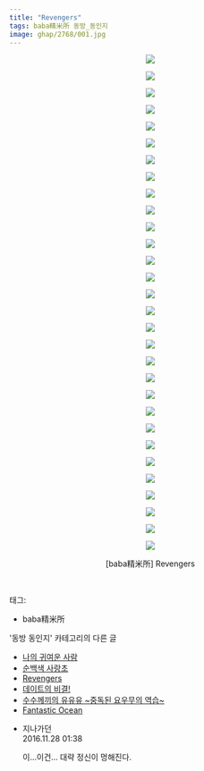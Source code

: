 ```yaml
---
title: "Revengers"
tags: baba精米所 동방_동인지
image: ghap/2768/001.jpg
---
```

<div class="article">
<p style="text-align: center; clear: none; float: none;"><img src="{{ site.nasurl }}/ghap/2768/001.jpg"/></p>
<p style="text-align: center; clear: none; float: none;"><img src="{{ site.nasurl }}/ghap/2768/002.jpg"/></p>
<p style="text-align: center; clear: none; float: none;"><img src="{{ site.nasurl }}/ghap/2768/003.jpg"/></p>
<p style="text-align: center; clear: none; float: none;"><img src="{{ site.nasurl }}/ghap/2768/004.jpg"/></p>
<p style="text-align: center; clear: none; float: none;"><img src="{{ site.nasurl }}/ghap/2768/005.jpg"/></p>
<p style="text-align: center; clear: none; float: none;"><img src="{{ site.nasurl }}/ghap/2768/006.jpg"/></p>
<p style="text-align: center; clear: none; float: none;"><img src="{{ site.nasurl }}/ghap/2768/007.jpg"/></p>
<p style="text-align: center; clear: none; float: none;"><img src="{{ site.nasurl }}/ghap/2768/008.jpg"/></p>
<p style="text-align: center; clear: none; float: none;"><img src="{{ site.nasurl }}/ghap/2768/009.jpg"/></p>
<p style="text-align: center; clear: none; float: none;"><img src="{{ site.nasurl }}/ghap/2768/010.jpg"/></p>
<p style="text-align: center; clear: none; float: none;"><img src="{{ site.nasurl }}/ghap/2768/011.jpg"/></p>
<p style="text-align: center; clear: none; float: none;"><img src="{{ site.nasurl }}/ghap/2768/012.jpg"/></p>
<p style="text-align: center; clear: none; float: none;"><img src="{{ site.nasurl }}/ghap/2768/013.jpg"/></p>
<p style="text-align: center; clear: none; float: none;"><img src="{{ site.nasurl }}/ghap/2768/014.jpg"/></p>
<p style="text-align: center; clear: none; float: none;"><img src="{{ site.nasurl }}/ghap/2768/015.jpg"/></p>
<p style="text-align: center; clear: none; float: none;"><img src="{{ site.nasurl }}/ghap/2768/016.jpg"/></p>
<p style="text-align: center; clear: none; float: none;"><img src="{{ site.nasurl }}/ghap/2768/017.jpg"/></p>
<p style="text-align: center; clear: none; float: none;"><img src="{{ site.nasurl }}/ghap/2768/018.jpg"/></p>
<p style="text-align: center; clear: none; float: none;"><img src="{{ site.nasurl }}/ghap/2768/019.jpg"/></p>
<p style="text-align: center; clear: none; float: none;"><img src="{{ site.nasurl }}/ghap/2768/020.jpg"/></p>
<p style="text-align: center; clear: none; float: none;"><img src="{{ site.nasurl }}/ghap/2768/021.jpg"/></p>
<p style="text-align: center; clear: none; float: none;"><img src="{{ site.nasurl }}/ghap/2768/022.jpg"/></p>
<p style="text-align: center; clear: none; float: none;"><img src="{{ site.nasurl }}/ghap/2768/023.jpg"/></p>
<p style="text-align: center; clear: none; float: none;"><img src="{{ site.nasurl }}/ghap/2768/024.jpg"/></p>
<p style="text-align: center; clear: none; float: none;"><img src="{{ site.nasurl }}/ghap/2768/025.jpg"/></p>
<p style="text-align: center; clear: none; float: none;"><img src="{{ site.nasurl }}/ghap/2768/026.jpg"/></p>
<p style="text-align: center; clear: none; float: none;"><img src="{{ site.nasurl }}/ghap/2768/027.jpg"/></p>
<p style="text-align: center; clear: none; float: none;"><img src="{{ site.nasurl }}/ghap/2768/028.jpg"/></p>
<p style="text-align: center; clear: none; float: none;"><img src="{{ site.nasurl }}/ghap/2768/029.jpg"/></p>
<p style="text-align: center; clear: none; float: none;"><img src="{{ site.nasurl }}/ghap/2768/030.jpg"/></p>
<p style="text-align: center; clear: none; float: none;">[baba精米所] Revengers</p>
<p><br/></p>
</div><div class="tagTrail">
<p>태그: </p>
<ul>
<li>baba精米所</li>
</ul>
</div><div class="another">
<p>'동방 동인지' 카테고리의 다른 글</p>
<ul>
<li><a href="/2016-11-27-ghap_2771">나의 귀여운 사람</a></li>
<li><a href="/2016-11-27-ghap_2769">순백색 사랑초</a></li>
<li><a href="/2016-11-27-ghap_2768">Revengers</a></li>
<li><a href="/2016-11-27-ghap_2767">데이트의 비결!</a></li>
<li><a href="/2016-11-27-ghap_2764">수수께끼의 유유유 ~중독된 요우무의 역습~</a></li>
<li><a href="/2016-11-27-ghap_2763">Fantastic Ocean</a></li>
</ul>
</div><div class="cb_module cb_fluid">
<div class="cb_wrt cb_profile">
<div class="comment">
<ul>
<li class="cb_thumb_off" id="comment14858260">
<div class="cb_comment_area">
<div class="cb_info_area">
<div class="cb_section">
<span class="cb_nick_name">지나가던</span>
</div>
<div class="cb_section">
<span class="cb_date">2016.11.28 01:38 </span>
</div>
</div>
<div class="cb_dsc_comment">
<p class="cb_dsc">
											이...이건... 대략 정신이 멍해진다.
										</p>
</div>
</div></li>
</ul>
</div>
</div><!-- commentList close -->
</div>